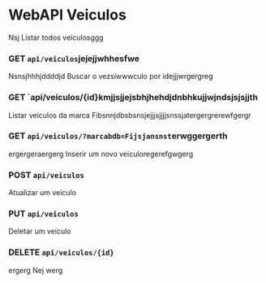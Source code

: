 # WebAPI Veiculos
 Nsj
Listar todos veiculosggg
### GET `api/veiculos`jejejjwhhesfwe
Nsnsjhhhjddddjd
Buscar o vezsiwwwculo por idejjjwrgergreg
### GET `api/veiculos/{id}kmjjsjjejsbhjhehdjdnbhkujjwjndsjsjsjjth
Listar veiculos da marca Fibsnnjdbsbsnsjejjjsjjjjsnssjatergergrerewfgergr
### GET `api/veiculos/?marcabdb=Fijsjansnst`erwggergerth
ergergeraergerg
Inserir um novo veiculoregerefgwgerg
### POST `api/veiculos`

Atualizar um veiculo
### PUT `api/veiculos`

Deletar um veiculo
### DELETE `api/veiculos/{id}`
ergerg
Nej
werg
